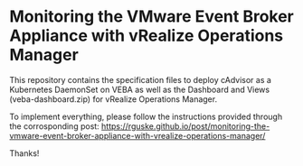 # Monitoring the VMware Event Broker Appliance with vRealize Operations Manager

This repository contains the specification files to deploy cAdvisor as a Kubernetes DaemonSet on VEBA as well as the Dashboard and Views (veba-dashboard.zip) for vRealize Operations Manager.

To implement everything, please follow the instructions provided through the corrosponding post: https://rguske.github.io/post/monitoring-the-vmware-event-broker-appliance-with-vrealize-operations-manager/

<a href="https://github.com/rguske/monitoring-veba/blob/master/vrops-dashboard-to-monitor-veba.jpg"></a>

Thanks!
